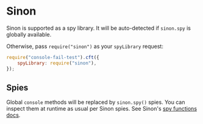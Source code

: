 # Sinon

Sinon is supported as a spy library.
It will be auto-detected if `sinon.spy` is globally available.

Otherwise, pass `require("sinon")` as your `spyLibrary` request:

```js
require("console-fail-test").cft({
    spyLibrary: require("sinon"),
});
```

## Spies

Global `console` methods will be replaced by `sinon.spy()` spies.
You can inspect them at runtime as usual per Sinon spies.
See Sinon's [spy functions docs](https://sinonjs.org/releases/latest/spies/).
